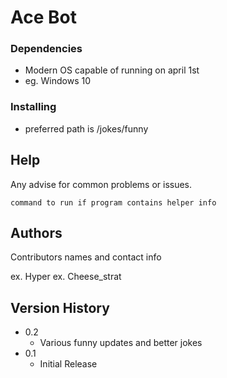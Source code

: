 # Ace Bot

### Dependencies

* Modern OS capable of running on april 1st
* eg. Windows 10

### Installing

* preferred path is /jokes/funny

## Help

Any advise for common problems or issues.
```
command to run if program contains helper info
```

## Authors

Contributors names and contact info

ex. Hyper 
ex. Cheese_strat

## Version History

* 0.2
    * Various funny updates and better jokes
* 0.1
    * Initial Release

